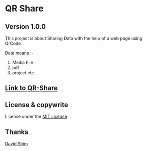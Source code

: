 # QR Share 

## Version 1.0.0


This project is about Sharing Data with the help of a web page using QrCode.

Data means :-

1. Media File
2.  pdf
3. project
etc.

## [Link to QR-Share](https://bhanupratapsinghcs.github.io/QR-Share/)

## License & copywrite

License under the [MIT License](LICENSE)

## Thanks

[David Shim](https://github.com/davidshimjs/qrcodejs)


